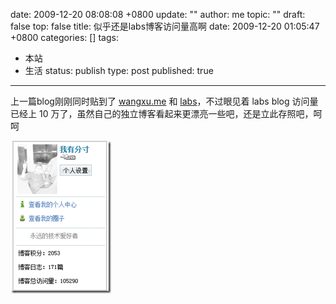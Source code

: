date: 2009-12-20 08:08:08 +0800
update: ""
author: me
topic: ""
draft: false
top: false
title: 似乎还是labs博客访问量高啊
date: 2009-12-20 01:05:47 +0800
categories: []
tags:
- 本站
- 生活
status: publish
type: post
published: true
---
<p>上一篇blog刚刚同时贴到了 <a href="http://wangxu.me/blog/?p=309" target="_blank">wangxu.me</a> 和 <a href="http://labs.chinamobile.com/mblog/225_35050" target="_blank">labs</a>，不过眼见着 labs blog 访问量已经上 10 万了，虽然自己的独立博客看起来更漂亮一些吧，还是立此存照吧，呵呵</p>

<p><a href="http://wangxu.me/blog/wp-content/uploads/2009/12/over_100k.png"><img style="border-bottom: 0px; border-left: 0px; display: inline; border-top: 0px; border-right: 0px" title="over_100k" border="0" alt="over_100k" src="/assets/over_100k_thumb.png" width="161" height="244" /></a></p>
